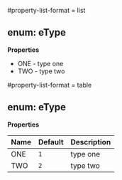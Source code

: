 #property-list-format = list
<a name="eType"></a>
## enum: eType
**Properties**

- ONE  - type one  
- TWO  - type two  



#property-list-format = table
<a name="eType"></a>
## enum: eType
**Properties**

| Name | Default | Description |
| --- | --- | --- |
| ONE | <code>1</code> | type one |
| TWO | <code>2</code> | type two |


